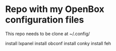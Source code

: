 # Repo with my OpenBox configuration files

This repo needs to be clone at ~/.config/

install lxpanel
install obconf
install conky
install feh
